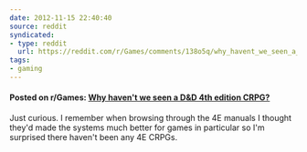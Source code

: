 ```yaml
---
date: 2012-11-15 22:40:40
source: reddit
syndicated:
- type: reddit
  url: https://reddit.com/r/Games/comments/138o5q/why_havent_we_seen_a_dd_4th_edition_crpg/
tags:
- gaming
---
```


#### Posted on r/Games: [Why haven't we seen a D&D 4th edition CRPG?](https://reddit.com/r/Games/comments/138o5q/why_havent_we_seen_a_dd_4th_edition_crpg/)

Just curious. I remember when browsing through the 4E manuals I thought they'd made the systems much better for games in particular so I'm surprised there haven't been any 4E CRPGs.